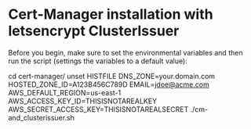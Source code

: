 Cert-Manager installation with letsencrypt ClusterIssuer
========================================================

Before you begin, make sure to set the environmental variables and then run the script (settings the variables to a default value):

cd cert-manager/
unset HISTFILE
DNS_ZONE=your.domain.com
HOSTED_ZONE_ID=A123B456C789D
EMAIL=jdoe@acme.com
AWS_DEFAULT_REGION=us-east-1
AWS_ACCESS_KEY_ID=THISISNOTAREALKEY
AWS_SECRET_ACCESS_KEY=THISISNOTAREALSECRET
./cm-and_clusterissuer.sh

